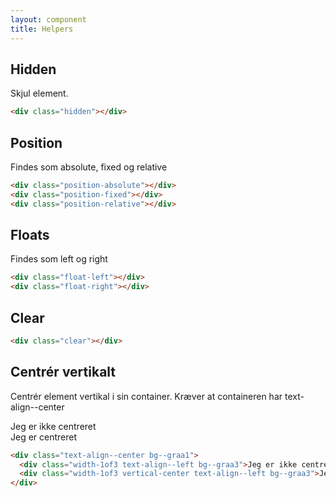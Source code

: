```yaml
---
layout: component
title: Helpers
---
```


## Hidden

Skjul element.

```html
<div class="hidden"></div>
```

## Position

Findes som absolute, fixed og relative

```html
<div class="position-absolute"></div>
<div class="position-fixed"></div>
<div class="position-relative"></div>
```

## Floats

Findes som left og right

```html
<div class="float-left"></div>
<div class="float-right"></div>
```

## Clear

```html
<div class="clear"></div>
```


## Centrér vertikalt

Centrér element vertikal i sin container. Kræver at containeren har text-align--center

<div class="text-align--center bg--graa1">
  <div class="width-1of3 text-align--left bg--graa3">Jeg er ikke centreret</div>
  <div class="width-1of3 vertical-center text-align--left bg--graa3">Jeg er centreret</div>
</div>

```html
<div class="text-align--center bg--graa1">
  <div class="width-1of3 text-align--left bg--graa3">Jeg er ikke centreret</div>
  <div class="width-1of3 vertical-center text-align--left bg--graa3">Jeg er centreret</div>
</div>
```
